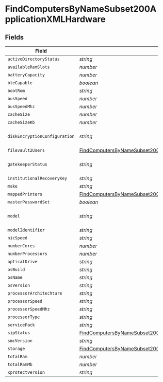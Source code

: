 # FindComputersByNameSubset200ApplicationXMLHardware


## Fields

| Field                                                                                                                                                               | Type                                                                                                                                                                | Required                                                                                                                                                            | Description                                                                                                                                                         | Example                                                                                                                                                             |
| ------------------------------------------------------------------------------------------------------------------------------------------------------------------- | ------------------------------------------------------------------------------------------------------------------------------------------------------------------- | ------------------------------------------------------------------------------------------------------------------------------------------------------------------- | ------------------------------------------------------------------------------------------------------------------------------------------------------------------- | ------------------------------------------------------------------------------------------------------------------------------------------------------------------- |
| `activeDirectoryStatus`                                                                                                                                             | *string*                                                                                                                                                            | :heavy_minus_sign:                                                                                                                                                  | N/A                                                                                                                                                                 | AD.company.com                                                                                                                                                      |
| `availableRamSlots`                                                                                                                                                 | *number*                                                                                                                                                            | :heavy_minus_sign:                                                                                                                                                  | N/A                                                                                                                                                                 | 0                                                                                                                                                                   |
| `batteryCapacity`                                                                                                                                                   | *number*                                                                                                                                                            | :heavy_minus_sign:                                                                                                                                                  | N/A                                                                                                                                                                 | 90                                                                                                                                                                  |
| `bleCapable`                                                                                                                                                        | *boolean*                                                                                                                                                           | :heavy_minus_sign:                                                                                                                                                  | N/A                                                                                                                                                                 |                                                                                                                                                                     |
| `bootRom`                                                                                                                                                           | *string*                                                                                                                                                            | :heavy_minus_sign:                                                                                                                                                  | N/A                                                                                                                                                                 | MBP111.0142.B00                                                                                                                                                     |
| `busSpeed`                                                                                                                                                          | *number*                                                                                                                                                            | :heavy_minus_sign:                                                                                                                                                  | N/A                                                                                                                                                                 | 0                                                                                                                                                                   |
| `busSpeedMhz`                                                                                                                                                       | *number*                                                                                                                                                            | :heavy_minus_sign:                                                                                                                                                  | N/A                                                                                                                                                                 | 0                                                                                                                                                                   |
| `cacheSize`                                                                                                                                                         | *number*                                                                                                                                                            | :heavy_minus_sign:                                                                                                                                                  | N/A                                                                                                                                                                 | 3072                                                                                                                                                                |
| `cacheSizeKb`                                                                                                                                                       | *number*                                                                                                                                                            | :heavy_minus_sign:                                                                                                                                                  | N/A                                                                                                                                                                 | 3072                                                                                                                                                                |
| `diskEncryptionConfiguration`                                                                                                                                       | *string*                                                                                                                                                            | :heavy_minus_sign:                                                                                                                                                  | N/A                                                                                                                                                                 | Individual and Institutional Encryption                                                                                                                             |
| `filevault2Users`                                                                                                                                                   | [FindComputersByNameSubset200ApplicationXMLHardwareFilevault2Users](../../models/operations/findcomputersbynamesubset200applicationxmlhardwarefilevault2users.md)[] | :heavy_minus_sign:                                                                                                                                                  | N/A                                                                                                                                                                 |                                                                                                                                                                     |
| `gatekeeperStatus`                                                                                                                                                  | *string*                                                                                                                                                            | :heavy_minus_sign:                                                                                                                                                  | N/A                                                                                                                                                                 | App Store and identified developers                                                                                                                                 |
| `institutionalRecoveryKey`                                                                                                                                          | *string*                                                                                                                                                            | :heavy_minus_sign:                                                                                                                                                  | N/A                                                                                                                                                                 | Not Present                                                                                                                                                         |
| `make`                                                                                                                                                              | *string*                                                                                                                                                            | :heavy_minus_sign:                                                                                                                                                  | N/A                                                                                                                                                                 | Apple                                                                                                                                                               |
| `mappedPrinters`                                                                                                                                                    | [FindComputersByNameSubset200ApplicationXMLHardwareMappedPrinters](../../models/operations/findcomputersbynamesubset200applicationxmlhardwaremappedprinters.md)[]   | :heavy_minus_sign:                                                                                                                                                  | N/A                                                                                                                                                                 |                                                                                                                                                                     |
| `masterPasswordSet`                                                                                                                                                 | *boolean*                                                                                                                                                           | :heavy_minus_sign:                                                                                                                                                  | N/A                                                                                                                                                                 |                                                                                                                                                                     |
| `model`                                                                                                                                                             | *string*                                                                                                                                                            | :heavy_minus_sign:                                                                                                                                                  | N/A                                                                                                                                                                 | 13-inch Retina MacBook Pro (Late 2013)                                                                                                                              |
| `modelIdentifier`                                                                                                                                                   | *string*                                                                                                                                                            | :heavy_minus_sign:                                                                                                                                                  | N/A                                                                                                                                                                 | MacBookPro11,1                                                                                                                                                      |
| `nicSpeed`                                                                                                                                                          | *string*                                                                                                                                                            | :heavy_minus_sign:                                                                                                                                                  | N/A                                                                                                                                                                 | n/a                                                                                                                                                                 |
| `numberCores`                                                                                                                                                       | *number*                                                                                                                                                            | :heavy_minus_sign:                                                                                                                                                  | N/A                                                                                                                                                                 | 2                                                                                                                                                                   |
| `numberProcessors`                                                                                                                                                  | *number*                                                                                                                                                            | :heavy_minus_sign:                                                                                                                                                  | N/A                                                                                                                                                                 | 1                                                                                                                                                                   |
| `opticalDrive`                                                                                                                                                      | *string*                                                                                                                                                            | :heavy_minus_sign:                                                                                                                                                  | N/A                                                                                                                                                                 |                                                                                                                                                                     |
| `osBuild`                                                                                                                                                           | *string*                                                                                                                                                            | :heavy_minus_sign:                                                                                                                                                  | N/A                                                                                                                                                                 | 17C88                                                                                                                                                               |
| `osName`                                                                                                                                                            | *string*                                                                                                                                                            | :heavy_minus_sign:                                                                                                                                                  | N/A                                                                                                                                                                 | Mac OS X                                                                                                                                                            |
| `osVersion`                                                                                                                                                         | *string*                                                                                                                                                            | :heavy_minus_sign:                                                                                                                                                  | N/A                                                                                                                                                                 | 10.13.2                                                                                                                                                             |
| `processorArchitechture`                                                                                                                                            | *string*                                                                                                                                                            | :heavy_minus_sign:                                                                                                                                                  | N/A                                                                                                                                                                 | x86_64                                                                                                                                                              |
| `processorSpeed`                                                                                                                                                    | *string*                                                                                                                                                            | :heavy_minus_sign:                                                                                                                                                  | N/A                                                                                                                                                                 | 2600                                                                                                                                                                |
| `processorSpeedMhz`                                                                                                                                                 | *string*                                                                                                                                                            | :heavy_minus_sign:                                                                                                                                                  | N/A                                                                                                                                                                 | 2600                                                                                                                                                                |
| `processorType`                                                                                                                                                     | *string*                                                                                                                                                            | :heavy_minus_sign:                                                                                                                                                  | N/A                                                                                                                                                                 | Intel Core i5                                                                                                                                                       |
| `servicePack`                                                                                                                                                       | *string*                                                                                                                                                            | :heavy_minus_sign:                                                                                                                                                  | N/A                                                                                                                                                                 |                                                                                                                                                                     |
| `sipStatus`                                                                                                                                                         | [FindComputersByNameSubset200ApplicationXMLHardwareSipStatus](../../models/operations/findcomputersbynamesubset200applicationxmlhardwaresipstatus.md)               | :heavy_minus_sign:                                                                                                                                                  | N/A                                                                                                                                                                 |                                                                                                                                                                     |
| `smcVersion`                                                                                                                                                        | *string*                                                                                                                                                            | :heavy_minus_sign:                                                                                                                                                  | N/A                                                                                                                                                                 | 2.16f68                                                                                                                                                             |
| `storage`                                                                                                                                                           | [FindComputersByNameSubset200ApplicationXMLHardwareStorage](../../models/operations/findcomputersbynamesubset200applicationxmlhardwarestorage.md)[]                 | :heavy_minus_sign:                                                                                                                                                  | N/A                                                                                                                                                                 |                                                                                                                                                                     |
| `totalRam`                                                                                                                                                          | *number*                                                                                                                                                            | :heavy_minus_sign:                                                                                                                                                  | N/A                                                                                                                                                                 | 16384                                                                                                                                                               |
| `totalRamMb`                                                                                                                                                        | *number*                                                                                                                                                            | :heavy_minus_sign:                                                                                                                                                  | N/A                                                                                                                                                                 | 16384                                                                                                                                                               |
| `xprotectVersion`                                                                                                                                                   | *string*                                                                                                                                                            | :heavy_minus_sign:                                                                                                                                                  | N/A                                                                                                                                                                 | 2098                                                                                                                                                                |